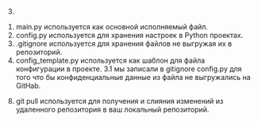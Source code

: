 3.
1) main.py используется как основной исполняемый файл.
2) config.py используется для хранения настроек в Python проектах.
3) .gitignore используется для хранения файлов не выгружая их в репозиторий.
4) config_template.py используется как шаблон для файла конфигурации в проекте.
3.1
мы записали в gitignore config.py для того что бы конфиденциальные данные из файла не выгружались на GitHab.
8. git pull используется для получения и слияния изменений из удаленного репозитория в ваш локальный репозиторий.
